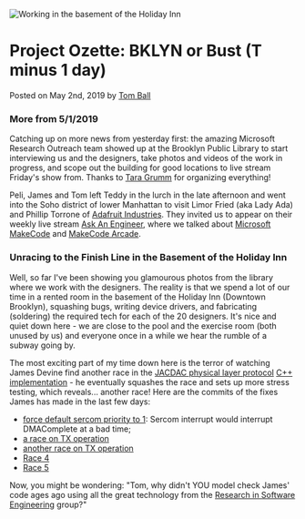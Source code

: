 ![Working in the basement of the Holiday Inn](/static/blog/ozette/thebasement.jpg)

# Project Ozette: BKLYN or Bust (T minus 1 day)

Posted on May 2nd, 2019 by [Tom Ball](https://www.microsoft.com/en-us/research/people/tball/)

### More from 5/1/2019

Catching up on more news from yesterday first: the amazing Microsoft Research Outreach team showed up at
the Brooklyn Public Library to start interviewing us and the designers, take photos and
videos of the work in progress, and scope out the building for good locations to live stream
Friday's show from.  Thanks to [Tara Grumm](https://www.linkedin.com/in/taragrumm/) for organizing everything!

Peli, James and Tom left Teddy in the lurch in the late afternoon and went into the 
Soho district of lower Manhattan to visit Limor Fried (aka Lady Ada) and Phillip Torrone 
of [Adafruit Industries](https://www.adafruit.com).  They invited us to appear on
their weekly live stream [Ask An Engineer](https://www.youtube.com/watch?v=dyFhE568-9Q),
where we talked about [Microsoft MakeCode](https://www.makecode.com) and [MakeCode Arcade](https://arcade.makecode.com).

### Unracing to the Finish Line in the Basement of the Holiday Inn

Well, so far I've been showing you glamourous photos from the library where we work with the designers.  The reality is that we spend a lot of our time in a rented room in the basement of the Holiday Inn (Downtown Brooklyn), squashing bugs, writing device drivers, and fabricating (soldering) the required 
tech for each of the 20 designers.  It's nice and quiet down here - we are close to the pool and the exercise room (both unused by us) and everyone once in a while we hear the rumble of a subway going by. 

The most exciting part of my time down here is the terror of watching James Devine find another race in the [JACDAC physical layer protocol](https://jacdac.org/#physical-layer-specifications) [C++ implementation](https://github.com/lancaster-university/codal-core/tree/jacdac-v0/source/JACDAC) - he eventually squashes the race and sets up more stress testing, which reveals... another race! Here are the commits of the fixes James has made in the last few days:

- [force default sercom priority to 1](https://github.com/lancaster-university/codal-samd/commit/99e2686377da59bec6bc486c62d7096909dd967f): Sercom interrupt would interrupt DMAComplete at a bad time;
- [a race on TX operation](https://github.com/lancaster-university/codal-core/pull/83/commits/02824b9ff7b62295d3fd68782189c12cc169173e)
- [another race on TX operation](https://github.com/lancaster-university/codal-core/pull/83/commits/a99655e9944e0a0221cdceb276b6dfbb4311a0ea)
- [Race 4](https://github.com/lancaster-university/codal-core/pull/83/commits/3dda49eda64797b37a511b03d577b091922de9c5)
- [Race 5](https://github.com/lancaster-university/codal-core/pull/83/commits/c95dd23c2ac07ce1ab347803003fce1bc65f4317)

Now, you might be wondering: "Tom, why didn't YOU model check James' code ages ago using all the great technology from the [Research in Software Engineering](https://research.microsoft.com/rise) group?"
